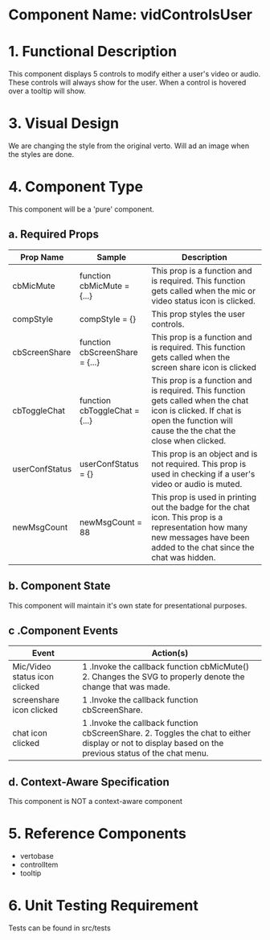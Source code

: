 # Component Name:  vidControlsUser   #
# 1. Functional Description #

This component displays 5 controls to modify either a user's video or audio. These controls will always show for the user. When a control is hovered over a tooltip will show.

# 3. Visual Design #  

We are changing the style from the original verto. Will ad an image when the styles are done.

# 4. Component Type #

This component will be a 'pure' component.

## a. Required Props ##

| Prop Name | Sample | Description |
| ------------ | ------------- | ------------- |
| cbMicMute | function cbMicMute = {...} | This prop is a function and is required. This function gets called when the mic or video status icon is clicked. |
| compStyle|  compStyle = {} | This prop styles the user controls. |
| cbScreenShare| function cbScreenShare = {...} | This prop is a function and is required. This function gets called when the screen share icon is clicked |
| cbToggleChat |  function cbToggleChat = {...} | This prop is a function and is required. This function gets called when the chat icon is clicked. If chat is open the function will cause the the chat the close when clicked. |
| userConfStatus |  userConfStatus = {} | This prop is an object and is not required. This prop is used in checking if a user's video or audio is muted. |
| newMsgCount |  newMsgCount = 88 | This prop is used in printing out the badge for the chat icon. This prop is a representation how many new messages have been added to the chat since the chat was hidden. |

## b. Component State ##

This component will maintain it's own state for presentational purposes.

## c .Component Events ##

| Event | Action(s) |
| ------------ | ------------- |
| Mic/Video status icon clicked | 1 .Invoke the callback function cbMicMute() 2. Changes the SVG to properly denote the change that was made. |
| screenshare icon clicked | 1 .Invoke the callback function cbScreenShare. |
| chat icon clicked | 1 .Invoke the callback function cbScreenShare. 2. Toggles the chat to either display or not to display based on the previous status of the chat menu. |

## d. Context-Aware Specification ##

This component is NOT a context-aware component

# 5. Reference Components #

- vertobase
- controlItem
- tooltip

# 6. Unit Testing Requirement #

Tests can be found in src/tests
